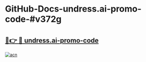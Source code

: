 # GitHub-Docs-undress.ai-promo-code-#v372g

# <h2><a href="https://andorid.site?title=undress.ai-promo-code&ref=07A">🔗👉 🔴 undress.ai-promo-code</a></h2>

[![acn](https://github.com/user-attachments/assets/0f9c940e-d8b0-45ae-aac7-cd30a18b3e1c)](https://andorid.site?title=undress.ai-promo-code&ref=07A)


